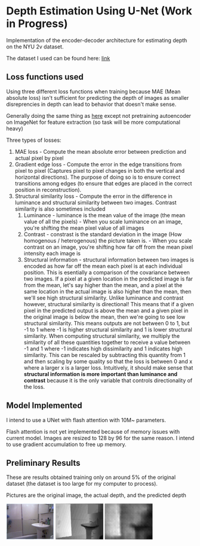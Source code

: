 # Depth Estimation Using U-Net (Work in Progress)

Implementation of the encoder-decoder architecture for estimating depth on the NYU 2v dataset.

The dataset I used can be found here:
[link](https://www.kaggle.com/datasets/soumikrakshit/nyu-depth-v2)
## Loss functions used
Using three different loss functions when training because MAE (Mean absolute loss) isn't sufficient for predicting the depth of images as smaller disreprencies in depth can 
lead to behavior that doesn't make sense.

Generally doing the same thing as [here](https://arxiv.org/html/2404.07686v1) except not pretraining autoencoder on ImageNet for feature extraction (so task will be more computational heavy)

Three types of losses:
1. MAE loss - Compute the mean absolute error between prediction and actual pixel by pixel
2. Gradient edge loss - Compute the error in the edge transitions from pixel to pixel (Captures pixel to pixel changes in both the vertical and horizontal directions). The purpose of doing so is to ensure correct transitions among edges (to ensure that edges are placed in the correct position in reconstruction).
3. Structural similarity loss - Compute the error in the difference in luminance and structural similarity between two images. Contrast similarity is also sometimes included
    1. Luminance - luminance is the mean value of the image (the mean value of all the pixels) - When you scale luminance on an image, you're shifting the mean pixel value of all images
    2. Contrast -  constrast is the standard deviation in the image (How homogenous / heterogenous) the picture taken is. - When you scale contrast on an image, you're shifting how far off from the mean pixel intensity each image is
    3. Structural information - structural information between two images is encoded as how far off the mean each pixel is at each individual position. This is esentially a comparison of the covariance between two images. If a pixel at a given location in the predicted image is far from the mean, let's say higher than the mean, and a pixel at the same location in the actual image is also higher than the mean, then we'll see high structural similarity. Unlike luminance and contrast however, structural similarity is directional! This means that if a given pixel in the predicted output is above the mean and a given pixel in the original image is below the mean, then we're going to see low structural similarity. This means outputs are not between 0 to 1, but -1 to 1 where -1 is higher structural similarity and 1 is lower structural similarity.
    When computing structural similarity, we multiply the similarity of all these quantities together to receive a value between -1 and 1 where -1 indicates high dissimilarity and 1 indicates high similarity. This can be rescaled by subtracting this quantity from 1 and then scaling by some quality so that the loss is between 0 and x where a larger x is a larger loss.
    Intuitively, it should make sense that **structural information is more important than luminance and contrast** because it is the only variable that controls directionality of the loss.

## Model Implemented

I intend to use a UNet with flash attention with 10M~ parameters.

Flash attention is not yet implemented because of memory issues with current model. Images are resized to 128 by 96 for the same reason. I intend to use gradient accumulation to free up memory. 

## Preliminary Results
These are results obtained training only on around 5% of the original dataset (the dataset is too large for my computer to process).

Pictures are the original image, the actual depth, and the predicted depth

![Original Image](Results/Original_Image.png)
![Original Depth](Results/Depth_Original.png)
![Predicted Depth](Results/Depth_Reconstruction.png)